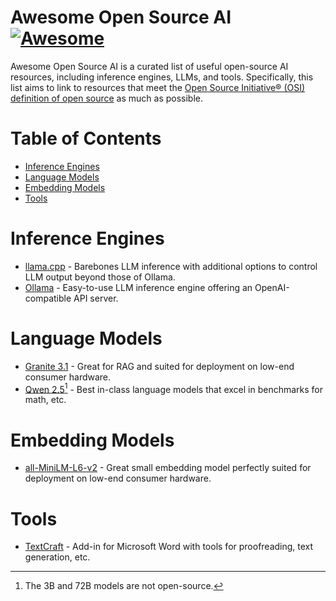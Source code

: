 # Awesome Open Source AI [![Awesome](https://awesome.re/badge.svg)](https://awesome.re)
Awesome Open Source AI is a curated list of useful open-source AI resources, including inference engines, LLMs, and tools. Specifically, this list aims to link to resources that meet the [Open Source Initiative® (OSI) definition of open source](https://opensource.org/osd) as much as possible.

# Table of Contents
- [Inference Engines](#inference-engines)
- [Language Models](#language-models)
- [Embedding Models](#embedding-models)
- [Tools](#tools)

# Inference Engines
- [llama.cpp](https://github.com/ggerganov/llama.cpp) - Barebones LLM inference with additional options to control LLM output beyond those of Ollama.
- [Ollama](https://ollama.com/) - Easy-to-use LLM inference engine offering an OpenAI-compatible API server.

# Language Models
- [Granite 3.1](https://www.ibm.com/granite/docs/) - Great for RAG and suited for deployment on low-end consumer hardware.
- [Qwen 2.5](https://qwenlm.github.io/blog/qwen2.5/)[^1] - Best in-class language models that excel in benchmarks for math, etc.

[^1]: The 3B and 72B models are not open-source.

# Embedding Models
- [all-MiniLM-L6-v2](https://huggingface.co/sentence-transformers/all-MiniLM-L6-v2) - Great small embedding model perfectly suited for deployment on low-end consumer hardware.

# Tools
- [TextCraft](https://github.com/suncloudsmoon/TextCraft) - Add-in for Microsoft Word with tools for proofreading, text generation, etc.
